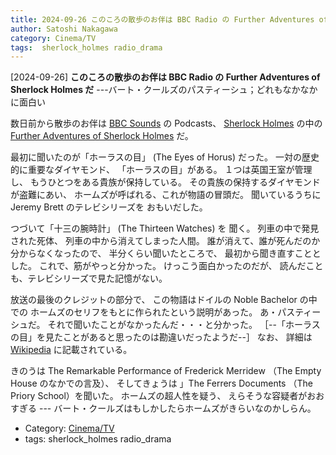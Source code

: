 ```yaml
---
title: 2024-09-26 このころの散歩のお伴は BBC Radio の Further Adventures of Sherlock Holmes だ ---バート・クールズのパスティーシュ；どれもなかなかに面白い
author: Satoshi Nakagawa
category: Cinema/TV
tags:  sherlock_holmes radio_drama
---
```


[2024-09-26] **このころの散歩のお伴は BBC Radio の Further Adventures of Sherlock Holmes だ**  ---バート・クールズのパスティーシュ；どれもなかなかに面白い

 数日前から散歩のお伴は
[BBC Sounds](https://www.bbc.co.uk/sounds) の Podcasts、
[Sherlock Holmes](https://www.bbc.co.uk/sounds/brand/b01j9gzs) の中の
[Further Adventures of Sherlock Holmes](https://www.bbc.co.uk/programmes/b00g3t20/episodes/player) だ。

 最初に聞いたのが「ホーラスの目」
(The Eyes of Horus) だった。
一対の歴史的に重要なダイヤモンド、
「ホーラスの目」がある。
１つは英国王室が管理し、
もうひとつをある貴族が保持している。
その貴族の保持するダイヤモンドが盗難にあい、
ホームズが呼ばれる、これが物語の冒頭だ。
聞いているうちに Jeremy Brett のテレビシリーズを
おもいだした。

 つづいて「十三の腕時計」 (The Thirteen Watches) を
聞く。
列車の中で発見された死体、
列車の中から消えてしまった人間。
誰が消えて、誰が死んだのか分からなくなったので、
半分くらい聞いたところで、
最初から聞き直すこととした。
これで、筋がやっと分かった。
けっこう面白かったのだが、
読んだことも、テレビシリーズで見た記憶がない。

 放送の最後のクレジットの部分で、
この物語はドイルの Noble Bachelor の中での
ホームズのセリフをもとに作られたという説明があった。
あ・パスティーシュだ。
それで聞いたことがなかったんだ・・・と分かった。
［--「ホーラスの目」を見たことがあると思ったのは勘違いだったようだ--］
なお、
詳細は
[Wikipedia](https://en.wikipedia.org/wiki/The_Further_Adventures_of_Sherlock_Holmes) に記載されている。

 きのうは
The Remarkable Performance of Frederick Merridew
（The Empty House のなかでの言及）、
そしてきょうは
」The Ferrers Documents
（The Priory School）を聞いた。
ホームズの超人性を疑う、
えらそうな容疑者がおおすぎる ---
バート・クールズはもしかしたらホームズがきらいなのかしらん。

- Category: [Cinema/TV](https://merapano.github.io/categories.html#Cinema/TV)
- tags:  sherlock_holmes radio_drama
